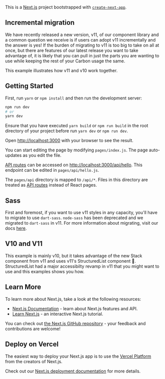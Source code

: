 This is a [Next.js](https://nextjs.org/) project bootstrapped with
[`create-next-app`](https://github.com/vercel/next.js/tree/canary/packages/create-next-app).

## Incremental migration

We have recently released a new version, v11, of our component library and a
common question we receive is if users can adopt v11 incrementally and the
answer is yes! If the burden of migrating to v11 is too big to take on all at
once, but there are features of our latest release you want to take advantage
of, it is likely that you can pull in just the parts you are wanting to use
while keeping the rest of your Carbon usage the same.

This example illustrates how v11 and v10 work together.

## Getting Started

First, run `yarn` or `npm install` and then run the development server:

```bash
npm run dev
# or
yarn dev
```

Ensure that you have executed `yarn build` or `npm run build` in the root
directory of your project before run `yarn dev` or `npm run dev`.

Open [http://localhost:3000](http://localhost:3000) with your browser to see the
result.

You can start editing the page by modifying `pages/index.js`. The page
auto-updates as you edit the file.

[API routes](https://nextjs.org/docs/api-routes/introduction) can be accessed on
[http://localhost:3000/api/hello](http://localhost:3000/api/hello). This
endpoint can be edited in `pages/api/hello.js`.

The `pages/api` directory is mapped to `/api/*`. Files in this directory are
treated as [API routes](https://nextjs.org/docs/api-routes/introduction) instead
of React pages.

## Sass

First and foremost, if you want to use v11 styles in any capacity, you'll have
to migrate to use `dart-sass`. `node-sass` has been deprecated and we migrated
to `dart-sass` in v11. For more information about migrating, visit our docs
[here](https://github.com/carbon-design-system/carbon/blob/main/docs/migration/v11.md#changing-from-node-sass-to-sass).

## V10 and V11

This example is mainly v10, but it takes advantage of the new Stack component
from v11 and uses v11's StructuredList component 🎉. StructuredList had a major
accessibilty revamp in v11 that you might want to use and this examples shows
you how.

## Learn More

To learn more about Next.js, take a look at the following resources:

- [Next.js Documentation](https://nextjs.org/docs) - learn about Next.js
  features and API.
- [Learn Next.js](https://nextjs.org/learn) - an interactive Next.js tutorial.

You can check out
[the Next.js GitHub repository](https://github.com/vercel/next.js/) - your
feedback and contributions are welcome!

## Deploy on Vercel

The easiest way to deploy your Next.js app is to use the
[Vercel Platform](https://vercel.com/new?utm_medium=default-template&filter=next.js&utm_source=create-next-app&utm_campaign=create-next-app-readme)
from the creators of Next.js.

Check out our
[Next.js deployment documentation](https://nextjs.org/docs/deployment) for more
details.
